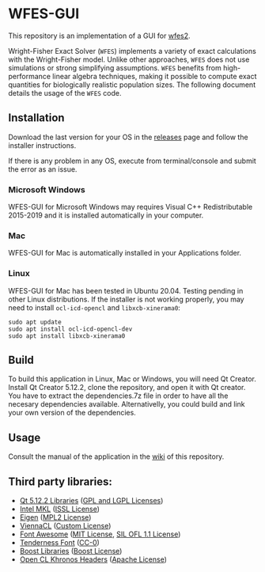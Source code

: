 # WFES-GUI

This repository is an implementation of a GUI for [wfes2](https://github.com/dekoning-lab/wfes2).

Wright-Fisher Exact Solver (`WFES`) implements a variety of exact calculations with the Wright-Fisher model. Unlike other approaches, `WFES` does not use simulations or strong simplifying assumptions. `WFES` benefits from high-performance linear algebra techniques, making it possible to compute exact quantities for biologically realistic population sizes. The following document details the usage of the `WFES` code.

## Installation

Download the last version for your OS in the [releases](https://github.com/dekoning-lab/wfes-gui/releases) page and follow the installer instructions.

If there is any problem in any OS, execute from terminal/console and submit the error as an issue.

### Microsoft Windows
WFES-GUI for Microsoft Windows may requires Visual C++ Redistributable 2015-2019 and it is installed automatically in your computer.

### Mac
WFES-GUI for Mac is automatically installed in your Applications folder.

### Linux
WFES-GUI for Mac has been tested in Ubuntu 20.04. Testing pending in other Linux distributions.
If the installer is not working properly, you may need to install ```ocl-icd-opencl``` and ```libxcb-xinerama0```:

```
sudo apt update
sudo apt install ocl-icd-opencl-dev
sudo apt install libxcb-xinerama0
```

## Build

To build this application in Linux, Mac or Windows, you will need Qt Creator. Install Qt Creator 5.12.2, clone the repository, and open it with Qt creator. You have to extract the dependencies.7z file in order to have all the necesary dependencies available. Alternativelly, you could build and link your own version of the dependencies.

## Usage

Consult the manual of the application in the [wiki](https://github.com/dekoning-lab/wfes-gui/wiki) of this repository.

## Third party libraries:

* [Qt 5.12.2 Libraries](https://www.qt.io/) ([GPL and LGPL Licenses](https://www.qt.io/licensing/))
* [Intel MKL](https://software.intel.com/content/www/us/en/develop/tools/math-kernel-library.html) ([ISSL License](https://software.intel.com/content/www/us/en/develop/articles/end-user-license-agreement.html))
* [Eigen](http://eigen.tuxfamily.org/) ([MPL2 License](https://www.mozilla.org/en-US/MPL/2.0/))
* [ViennaCL](https://github.com/viennacl/viennacl-dev) ([Custom License](https://github.com/viennacl/viennacl-dev/blob/master/LICENSE))
* [Font Awesome](https://fontawesome.com/) ([MIT License](https://opensource.org/licenses/mit-license.html), [SIL OFL 1.1 License](https://scripts.sil.org/cms/scripts/page.php?site_id=nrsi&id=OFL))
* [Tenderness Font](https://fontlibrary.org/en/font/tenderness) ([CC-0](https://creativecommons.org/share-your-work/public-domain/cc0/))
* [Boost Libraries](https://www.boost.org/) ([Boost License](https://www.boost.org/users/license.html))
* [Open CL Khronos Headers](https://github.com/KhronosGroup/OpenCL-Headers) ([Apache License](https://github.com/KhronosGroup/OpenCL-Headers/blob/master/LICENSE))
